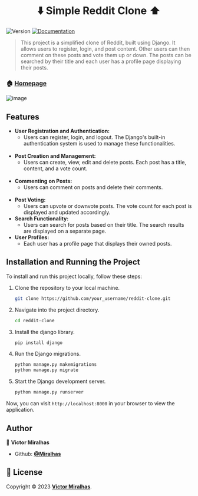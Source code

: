 <h1 align="center"> ⬇️ Simple Reddit  Clone ⬆️ </h1>
<p>
  <img alt="Version" src="https://img.shields.io/badge/version-v0.1-blue.svg?cacheSeconds=2592000" />
  <a href="https://github.com/Miralhas/reddit-clone" target="_blank">
    <img alt="Documentation" src="https://img.shields.io/badge/documentation-yes-brightgreen.svg" />
  </a>
</p>

> This project is a simplified clone of Reddit, built using Django. It allows users to register, login, and post content. Other users can then comment on these posts and vote them up or down. The posts can be searched by their title and each user has a profile page displaying their posts.

### 🏠 [Homepage](https://github.com/Miralhas/reddit-clone)

![image](https://github.com/Miralhas/poll-app/assets/89564433/4bcfe6ee-ff75-4fd9-ab8f-9601cdad502c)

## Features
 - **User Registration and Authentication:**
	 - Users can register, login, and logout. The Django's built-in authentication system is used to manage these functionalities.
	  <br>
 - **Post Creation and Management:**
	 - Users can create, view, edit and delete posts. Each post has a title, content, and a vote count.
	<br>
- **Commenting on Posts:**
	- Users can comment on posts and delete their comments.
	<br>
- **Post Voting:**
	- Users can upvote or downvote posts. The vote count for each post is displayed and updated accordingly.
- **Search Functionality:**
	- Users can search for posts based on their title. The search results are displayed on a separate page.
- **User Profiles:**
	- Each user has a profile page that displays their owned posts.

## Installation and Running the Project
To install and run this project locally, follow these steps:
1. Clone the repository to your local machine.
	```bash
	git clone https://github.com/your_username/reddit-clone.git
	```
2. Navigate into the project directory.
	```bash
	cd reddit-clone
	```
4. Install the django library.
	```python
	pip install django
	```
5. Run the Django migrations.
	```python
	python manage.py makemigrations
	python manage.py migrate
	```
6. Start the Django development server.
	```python
	python manage.py runserver
	```
	
Now, you can visit `http://localhost:8000` in your browser to view the application.

## Author

👤 **Victor Miralhas**

- Github: **[@Miralhas](https://github.com/Miralhas)**


## 📝 License

Copyright © 2023 **[Victor Miralhas](https://github.com/Miralhas)**.<br />

